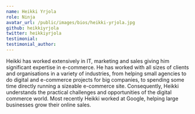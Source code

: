 ```yaml
---
name: Heikki Yrjola
role: Ninja
avatar_url: /public/images/bios/heikki-yrjola.jpg
github: heikkiyrjola
twitter: heikkiyrjola
testimonial:
testimonial_author:
---
```


Heikki has worked extensively in IT, marketing and sales giving him significant expertise in e-commerce. He has worked with all sizes of clients and organisations in a variety of industries, from helping small agencies to do digital and e-commerce projects for big companies, to spending some time directly running a sizeable e-commerce site. Consequently, Heikki understands the practical challenges and opportunities of the digital commerce world. Most recently Heikki worked at Google, helping large businesses grow their online sales.